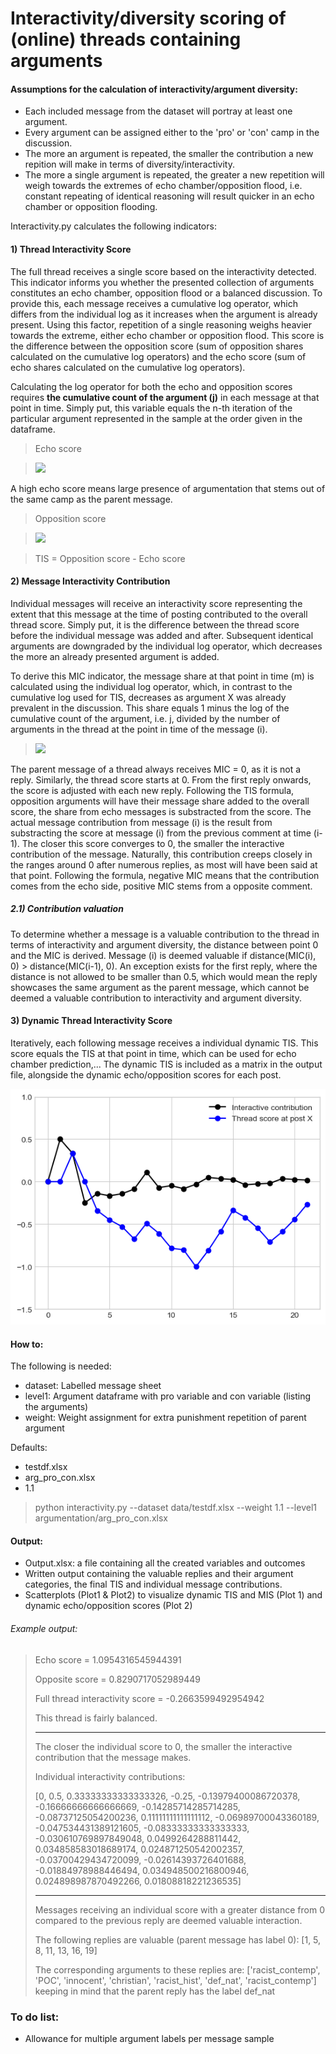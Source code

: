 # Interactivity/diversity scoring of (online) threads containing arguments

#### Assumptions for the calculation of interactivity/argument diversity:
* Each included message from the dataset will portray at least one argument.
* Every argument can be assigned either to the 'pro' or 'con' camp in the discussion.
* The more an argument is repeated, the smaller the contribution a new repition will make in terms of diversity/interactivity.
* The more a single argument is repeated, the greater a new repetition will weigh towards the extremes of echo chamber/opposition flood, i.e. constant repeating of identical reasoning will result quicker in an echo chamber or opposition flooding.




Interactivity.py calculates the following indicators:


#### 1) Thread Interactivity Score

The full thread receives a single score based on the interactivity detected. This indicator informs you whether the presented collection of arguments constitutes an echo chamber, opposition flood or a balanced discussion. 
To provide this, each message receives a cumulative log operator, which differs from the individual log as it increases when the argument is already present. Using this factor, repetition of a single reasoning weighs heavier towards the extreme, either echo chamber or opposition flood.
This score is the difference between the opposition score (sum of opposition shares calculated on the cumulative log operators) and the echo score (sum of echo shares calculated on the cumulative log operators).

Calculating the log operator for both the echo and opposition scores requires **the cumulative count of the argument (j)** in each message at that point in time. Simply put, this variable equals the n-th iteration of the particular argument represented in the sample at the order given in the dataframe.

> Echo score

> <img src="https://latex.codecogs.com/gif.latex?\forall&space;x_{i}&space;\in&space;thread(X)&space;\mid&space;level1(x_{i})&space;=&space;level1(x_{0}),&space;\sum_{i=0}^{n}&space;\frac{(j(x_{i})-log(j(x_{i}))}{N}" />

A high echo score means large presence of argumentation that stems out of the same camp as the parent message. 

> Opposition score 

> <img src="https://latex.codecogs.com/gif.latex?\forall&space;x_{i}&space;\in&space;thread(X)&space;\mid&space;level1(x_{i})&space;\neq&space;level1(x_{0}),&space;\sum_{i=0}^{n}&space;\frac{(j(x_{i})-log(j(x_{i}))}{N}" />


> TIS = Opposition score - Echo score


#### 2) Message Interactivity Contribution

Individual messages will receive an interactivity score representing the extent that this message at the time of posting contributed to the overall thread score. Simply put, it is the difference between the thread score before the individual message was added and after. Subsequent identical arguments are downgraded by the individual log operator, which decreases the more an already presented argument is added. 

To derive this MIC indicator, the message share at that point in time (m) is calculated using the individual log operator, which, in contrast to the cumulative log used for TIS, decreases as argument X was already prevalent in the discussion. This share equals 1 minus the log of the cumulative count of the argument, i.e. j, divided by the number of arguments in the thread at the point in time of the message (i).

> <img src="https://latex.codecogs.com/gif.latex?\forall&space;x_{i}&space;\mid&space;i>0,&space;m_{i}=&space;\frac{(1-log(x_{i})))}{i}" />

The parent message of a thread always receives MIC = 0, as it is not a reply. Similarly, the thread score starts at 0. From the first reply onwards, the score is adjusted with each new reply. Following the TIS formula, opposition arguments will have their message share added to the overall score, the share from echo messages is substracted from the score. The actual message contribution from message (i) is the result from substracting the score at message (i) from the previous comment at time (i-1). The closer this score converges to 0, the smaller the interactive contribution of the message. Naturally, this contribution creeps closely in the ranges around 0 after numerous replies, as most will have been said at that point. Following the formula, negative MIC means that the contribution comes from the echo side, positive MIC stems from a opposite comment.

##### 2.1) Contribution valuation

To determine whether a message is a valuable contribution to the thread in terms of interactivity and argument diversity, the distance between point 0 and the MIC is derived. Message (i) is deemed valuable if distance(MIC(i), 0) > distance(MIC(i-1), 0). An exception exists for the first reply, where the distance is not allowed to be smaller than 0.5, which would mean the reply showcases the same argument as the parent message, which cannot be deemed a valuable contribution to interactivity and argument diversity. 


#### 3) Dynamic Thread Interactivity Score

Iteratively, each following message receives a individual dynamic TIS. This score equals the TIS at that point in time, which can be used for echo chamber prediction,...
The dynamic TIS is included as a matrix in the output file, alongside the dynamic echo/opposition scores for each post.

![alt text](https://github.com/Cwaterschoot/Interactivity_scoring/blob/main/Plots/plot1.png)

#### How to:

The following is needed:
* dataset: Labelled message sheet
* level1: Argument dataframe with pro variable and con variable (listing the arguments)
* weight: Weight assignment for extra punishment repetition of parent argument

Defaults:
* testdf.xlsx
* arg_pro_con.xlsx
* 1.1

> python interactivity.py --dataset data/testdf.xlsx --weight 1.1 --level1 argumentation/arg_pro_con.xlsx

#### Output:
* Output.xlsx: a file containing all the created variables and outcomes
* Written output containing the valuable replies and their argument categories, the final TIS and individual message contributions.
* Scatterplots (Plot1 & Plot2) to visualize dynamic TIS and MIS (Plot 1) and dynamic echo/opposition scores (Plot 2)


###### Example output:
<blockquote>

Echo score = 1.0954316545944391
  
Opposite score = 0.8290717052989449

Full thread interactivity score = -0.2663599492954942 

This thread is fairly balanced.
****************************************************************************************************
The closer the individual score to 0, the smaller the interactive contribution that the message makes. 

Individual interactivity contributions:

 [0, 0.5, 0.33333333333333326, -0.25, -0.13979400086720378, -0.16666666666666669, -0.14285714285714285, -0.08737125054200236, 0.11111111111111112, -0.06989700043360189, -0.047534431389121605, -0.08333333333333333, -0.030610769897849048, 0.0499264288811442, 0.034858583018689174, 0.024871250542002357, -0.03700429434720099, -0.02614393726401688, -0.01884978988446494, 0.034948500216800946, 0.024898987870492266, 0.01808818221236535]
****************************************************************************************************
Messages receiving an individual score with a greater distance from 0 compared to the previous reply are deemed valuable interaction. 

The following replies are valuable (parent message has label 0): [1, 5, 8, 11, 13, 16, 19] 

The corresponding arguments to these replies are: ['racist_contemp', 'POC', 'innocent', 'christian', 'racist_hist', 'def_nat', 'racist_contemp'] 
 keeping in mind that the parent reply has the label def_nat
 </blockquote>



### To do list:
* Allowance for multiple argument labels per message sample 
